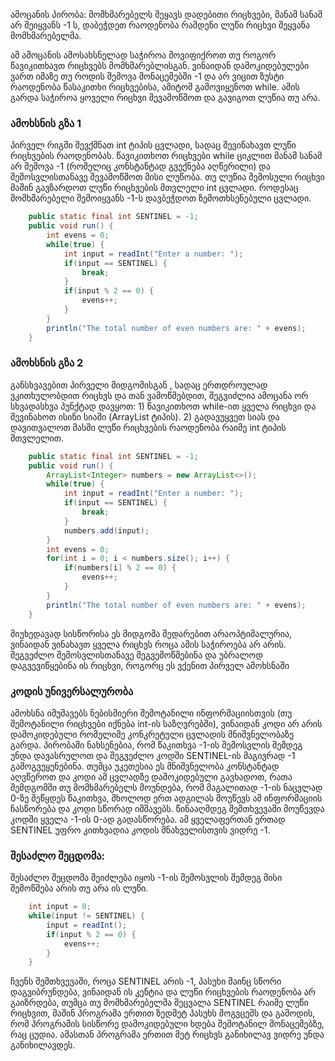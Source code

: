 
ამოცანის პირობა:
მომხმარებელს შეყავს დადებითი რიცხვები, მანამ სანამ არ შეიყვანს -1 ს, დაბეჭდეთ რაოდენობა რამდენი ლუწი რიცხვი შეყვანა მომხმარებელმა.

ამ ამოცანის ამოსახსნელად საჭიროა მოვიფიქროთ თუ როგორ წავიკითხავთ რიცხვებს მომხმარებლისგან. ვინაიდან დამოკიდებულები ვართ იმაზე თუ როდის შემოვა მონაცემებში -1 და არ ვიცით ზუსტი რაოდენობა წასაკითხი რიცხვებისა, ამიტომ გამოვიყენოთ while. ამის გარდა საჭიროა ყოველი რიცხვი შევამოწმოთ და გავიგოთ ლუწია თუ არა.  

### ამოხსნის გზა 1
პირველ რიგში შევქმნათ int ტიპის ცვლადი, სადაც შევინახავთ ლუწი რიცხვების რაოდენობას. წავიკითხოთ რიცხვები while ციკლით მანამ სანამ არ შემოვა -1 (რომელიც კონსტანტად გვექნება აღწერილი) და შემოსვლისთანავე შევამოწმოთ მისი ლუწობა. თუ ლუწია შემოსული რიცხვი მაშინ გავზარდოთ ლუწი რიცხვების მთვლელი int ცვლადი. როდესაც მომხმარებელი შემოიყვანს -1-ს დავბეჭდოთ ზემოთხსენებული ცვლადი.

```java
	public static final int SENTINEL = -1;
	public void run() {
		int evens = 0;
		while(true) {
			int input = readInt("Enter a number: ");
			if(input == SENTINEL) {
				break;
			}
			if(input % 2 == 0) {
				evens++;
			}
		}
		println("The total number of even numbers are: " + evens);
	}
```

### ამოხსნის გზა 2
განსხვავებით პირველი მიდგომისგან , სადაც ერთდროულად ვკითხულობდით რიცხვს და თან ვამოწმებდით,  შეგვიძლია ამოცანა ორ სხვადასხვა პუნქტად დავყოთ: 1) წავიკითხოთ while-ით ყველა რიცხვი და შევინახოთ ისინი სიაში (ArrayList<Integer> ტიპის). 2) გადავუყვეთ სიას და დავითვალოთ მასში ლუწი რიცხვების რაოდენობა რაიმე int ტიპის მთვლელით.

```java
	public static final int SENTINEL = -1;
	public void run() {
		ArrayList<Integer> numbers = new ArrayList<>();
		while(true) {
			int input = readInt("Enter a number: ");
			if(input == SENTINEL) {
				break;
			}
			numbers.add(input);
		}
		int evens = 0;
		for(int i = 0; i < numbers.size(); i++) {
			if(numbers[i] % 2 == 0) {
				evens++;
			}
		}
		println("The total number of even numbers are: " + evens);
	}
```

მიუხედავად სისწორისა ეს მიდგომა შედარებით არაოპტიმალურია, ვინაიდან ვინახავთ ყველა რიცხვს როცა ამის საჭიროება არ არის. შეგვეძლო შემოსვლისთანავე შეგვემოწმებინა და უბრალოდ დაგვევიწყებინა ის რიცხვი, როგორც ეს ვქენით პირველ ამოხსნაში

### კოდის უნივერსალურობა
ამოხსნა იმუშავებს ნებისმიერი შემოტანილი ინფორმაციისთვის (თუ შემოტანილი რიცხვები იქნება int-ის საზღვრებში), ვინაიდან კოდი არ არის დამოკიდებული რომელიმე კონკრეტული ცვლადის მნიშვნელობაზე გარდა. პირობაში ნახსენებია, რომ წაკითხვა -1-ის შემოსვლის შემდეგ უნდა დავასრულოთ და შეგვეძლო კოდში SENTINEL-ის მაგივრად -1 გამოგვეყენებინა. თუმცა უკეთესია ეს მნიშვნელობა კონსტანტად აღვწეროთ და კოდი ამ ცვლადზე დამოკიდებული გავხადოთ, რათა შემდგომში თუ მომხმარებელს მოუნდება, რომ მაგალითად -1-ის ნაცვლად 0-ზე შეწყდეს წაკითხვა, მხოლოდ ერთ ადგილას მოუწევს ამ ინფორმაციის ჩასწორება და კოდი სწორად იმშავებს. წინააღმდეგ შემთხვევაში მოუწევდა კოდში ყველა -1-ის 0-ად გადასწორება. ამ ყველაფერთან ერთად SENTINEL უფრო კითხვადია კოდის მნახველისთვის ვიდრე -1.

### შესაძლო შეცდომა:
შესაძლო შეცდომა შეიძლება იყოს -1-ის შემოსვლის შემდეგ მისი შემოწმება არის თუ არა ის ლუწი.

```java
	int input = 0;
	while(input != SENTINEL) {
		input = readInt();
		if(input % 2 == 0) {
			evens++;
		}
	}
```
ჩვენს შემთხვევაში, როცა SENTINEL არის -1, პასუხი მაინც სწორი დაგვიბრუნდება, ვინაიდან ის კენტია და ლუწი რიცხვების რაოდენობა არ გაიზრდება, თუმცა თუ მომხმარებელმა შეცვალა SENTINEL რაიმე ლუწი რიცხვით, მაშინ პროგრამა ერთით ზედმეტ პასუხს მოგვცემს და გამოდის, რომ პროგრამის სისწორე დამოკიდებული ხდება შემოტანილ მონაცემებზე, რაც ცუდია. ამასთან პროგრამა ერთით მეტ რიცხვს განიხილავ ვიდრე უნდა განიხილავდეს.